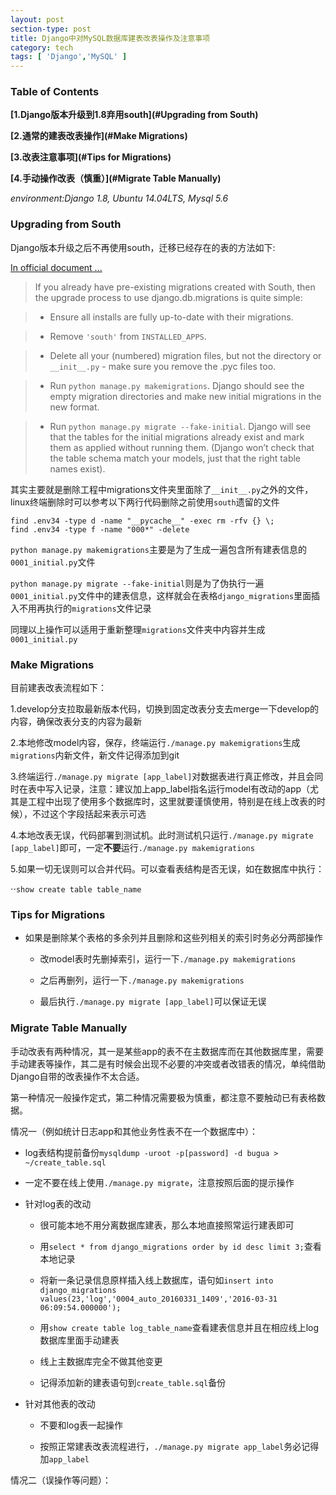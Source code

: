 ```yaml
---
layout: post
section-type: post
title: Django中对MySQL数据库建表改表操作及注意事项
category: tech
tags: [ 'Django','MySQL' ]
---
```


### Table of Contents

**[1.Django版本升级到1.8弃用south](#Upgrading from South)**

**[2.通常的建表改表操作](#Make Migrations)**

**[3.改表注意事项](#Tips for Migrations)**

**[4.手动操作改表（慎重）](#Migrate Table Manually)**


_environment:Django 1.8, Ubuntu 14.04LTS, Mysql 5.6_

### Upgrading from South

Django版本升级之后不再使用south，迁移已经存在的表的方法如下:

[In official document ...](https://docs.djangoproject.com/en/1.9/topics/migrations/#upgrading-from-south)

> If you already have pre-existing migrations created with South, then the upgrade process to use django.db.migrations is quite simple:

> + Ensure all installs are fully up-to-date with their migrations.

> + Remove `'south'` from `INSTALLED_APPS`.

> + Delete all your (numbered) migration files, but not the directory or `__init__.py` - make sure you remove the .pyc files too.

> + Run `python manage.py makemigrations`. Django should see the empty migration directories and make new initial migrations in the new format.

> + Run `python manage.py migrate --fake-initial`. Django will see that the tables for the initial migrations already exist and mark them as applied without running them. (Django won’t check that the table schema match your models, just that the right table names exist).

其实主要就是删除工程中migrations文件夹里面除了`__init__.py`之外的文件，linux终端删除时可以参考以下两行代码删除之前使用`south`遗留的文件

```
find .env34 -type d -name "__pycache__" -exec rm -rfv {} \;
find .env34 -type f -name "000*" -delete
```

`python manage.py makemigrations`主要是为了生成一遍包含所有建表信息的`0001_initial.py`文件

`python manage.py migrate --fake-initial`则是为了伪执行一遍`0001_initial.py`文件中的建表信息，这样就会在表格`django_migrations`里面插入不用再执行的`migrations`文件记录

同理以上操作可以适用于重新整理`migrations`文件夹中内容并生成`0001_initial.py`

### Make Migrations

目前建表改表流程如下：

1.develop分支拉取最新版本代码，切换到固定改表分支去merge一下develop的内容，确保改表分支的内容为最新

2.本地修改model内容，保存，终端运行`./manage.py makemigrations`生成`migrations`内新文件，新文件记得添加到git

3.终端运行`./manage.py migrate [app_label]`对数据表进行真正修改，并且会同时在表中写入记录，注意：建议加上app_label指名运行model有改动的app（尤其是工程中出现了使用多个数据库时，这里就要谨慎使用，特别是在线上改表的时候），不过这个字段括起来表示可选

4.本地改表无误，代码部署到测试机。此时测试机只运行`./manage.py migrate [app_label]`即可，一定**不要**运行`./manage.py makemigrations`

5.如果一切无误则可以合并代码。可以查看表结构是否无误，如在数据库中执行：

⋅⋅```show create table table_name```

### Tips for Migrations

+ 如果是删除某个表格的多余列并且删除和这些列相关的索引时务必分两部操作

  + 改model表时先删掉索引，运行一下`./manage.py makemigrations`

  + 之后再删列，运行一下`./manage.py makemigrations`

  + 最后执行`./manage.py migrate [app_label]`可以保证无误

### Migrate Table Manually

手动改表有两种情况，其一是某些app的表不在主数据库而在其他数据库里，需要手动建表等操作，其二是有时候会出现不必要的冲突或者改错表的情况，单纯借助Django自带的改表操作不太合适。

第一种情况一般操作定式，第二种情况需要极为慎重，都注意不要触动已有表格数据。

情况一（例如统计日志app和其他业务性表不在一个数据库中）：

+ log表结构提前备份`mysqldump -uroot -p[password] -d bugua > ~/create_table.sql`

+ 一定不要在线上使用`./manage.py migrate`，注意按照后面的提示操作

+ 针对log表的改动

  + 很可能本地不用分离数据库建表，那么本地直接照常运行建表即可

  + 用`select * from django_migrations order by id desc limit 3;`查看本地记录

  + 将新一条记录信息原样插入线上数据库，语句如```insert into django_migrations values(23,'log','0004_auto_20160331_1409','2016-03-31 06:09:54.000000');```

  + 用`show create table log_table_name`查看建表信息并且在相应线上log数据库里面手动建表

  + 线上主数据库完全不做其他变更

  + 记得添加新的建表语句到`create_table.sql`备份

+ 针对其他表的改动

  + 不要和log表一起操作

  + 按照正常建表改表流程进行，`./manage.py migrate app_label`务必记得加`app_label`

情况二（误操作等问题）：







